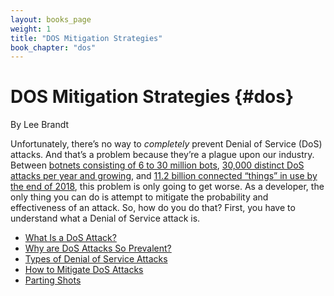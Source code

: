 ```yaml
---
layout: books_page
weight: 1
title: "DOS Mitigation Strategies"
book_chapter: "dos"
---
```

# DOS Mitigation Strategies {#dos}

<div class="chapter-author">By Lee Brandt</div>

Unfortunately, there’s no way to *completely* prevent Denial of Service (DoS) attacks. And that’s a problem because they’re a plague upon our industry. Between [botnets consisting of 6 to 30 million bots](https://themerkle.com/top-4-largest-botnets-to-date), [30,000 distinct DoS attacks per year and growing](https://www.securityweek.com/internet-sees-nearly-30000-distinct-dos-attacks-each-day-study), and [11.2 billion connected “things” in use by the end of 2018](https://www.gartner.com/newsroom/id/3598917), this problem is only going to get worse. As a developer, the only thing you can do is attempt to mitigate the probability and effectiveness of an attack. So, how do you do that? First, you have to understand what a Denial of Service attack is.







<section class="chapter-subsection-list"><ul><li><a href="/books/api-security/dos/what-is">What Is a DoS Attack?</a></li><li><a href="/books/api-security/dos/why">Why are DoS Attacks So Prevalent?</a></li><li><a href="/books/api-security/dos/what">Types of Denial of Service Attacks</a></li><li><a href="/books/api-security/dos/how">How to Mitigate DoS Attacks</a></li><li><a href="/books/api-security/dos/parting">Parting Shots</a></li></ul></section>
